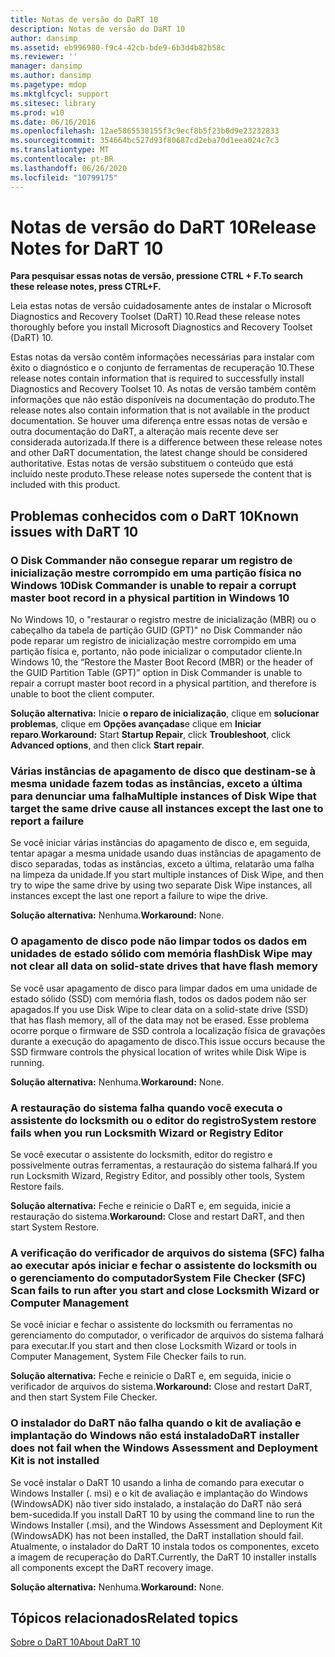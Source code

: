 ```yaml
---
title: Notas de versão do DaRT 10
description: Notas de versão do DaRT 10
author: dansimp
ms.assetid: eb996980-f9c4-42cb-bde9-6b3d4b82b58c
ms.reviewer: ''
manager: dansimp
ms.author: dansimp
ms.pagetype: mdop
ms.mktglfcycl: support
ms.sitesec: library
ms.prod: w10
ms.date: 06/16/2016
ms.openlocfilehash: 12ae5865538155f3c9ecf8b5f23b0d9e23232833
ms.sourcegitcommit: 354664bc527d93f80687cd2eba70d1eea024c7c3
ms.translationtype: MT
ms.contentlocale: pt-BR
ms.lasthandoff: 06/26/2020
ms.locfileid: "10799175"
---
```

# <span data-ttu-id="f5652-103">Notas de versão do DaRT 10</span><span class="sxs-lookup"><span data-stu-id="f5652-103">Release Notes for DaRT 10</span></span>


**<span data-ttu-id="f5652-104">Para pesquisar essas notas de versão, pressione CTRL + F.</span><span class="sxs-lookup"><span data-stu-id="f5652-104">To search these release notes, press CTRL+F.</span></span>**

<span data-ttu-id="f5652-105">Leia estas notas de versão cuidadosamente antes de instalar o Microsoft Diagnostics and Recovery Toolset (DaRT) 10.</span><span class="sxs-lookup"><span data-stu-id="f5652-105">Read these release notes thoroughly before you install Microsoft Diagnostics and Recovery Toolset (DaRT) 10.</span></span>

<span data-ttu-id="f5652-106">Estas notas da versão contêm informações necessárias para instalar com êxito o diagnóstico e o conjunto de ferramentas de recuperação 10.</span><span class="sxs-lookup"><span data-stu-id="f5652-106">These release notes contain information that is required to successfully install Diagnostics and Recovery Toolset 10.</span></span> <span data-ttu-id="f5652-107">As notas de versão também contêm informações que não estão disponíveis na documentação do produto.</span><span class="sxs-lookup"><span data-stu-id="f5652-107">The release notes also contain information that is not available in the product documentation.</span></span> <span data-ttu-id="f5652-108">Se houver uma diferença entre essas notas de versão e outra documentação do DaRT, a alteração mais recente deve ser considerada autorizada.</span><span class="sxs-lookup"><span data-stu-id="f5652-108">If there is a difference between these release notes and other DaRT documentation, the latest change should be considered authoritative.</span></span> <span data-ttu-id="f5652-109">Estas notas de versão substituem o conteúdo que está incluído neste produto.</span><span class="sxs-lookup"><span data-stu-id="f5652-109">These release notes supersede the content that is included with this product.</span></span>

## <span data-ttu-id="f5652-110">Problemas conhecidos com o DaRT 10</span><span class="sxs-lookup"><span data-stu-id="f5652-110">Known issues with DaRT 10</span></span>


### <span data-ttu-id="f5652-111">O Disk Commander não consegue reparar um registro de inicialização mestre corrompido em uma partição física no Windows 10</span><span class="sxs-lookup"><span data-stu-id="f5652-111">Disk Commander is unable to repair a corrupt master boot record in a physical partition in Windows 10</span></span>

<span data-ttu-id="f5652-112">No Windows 10, o "restaurar o registro mestre de inicialização (MBR) ou o cabeçalho da tabela de partição GUID (GPT)" no Disk Commander não pode reparar um registro de inicialização mestre corrompido em uma partição física e, portanto, não pode inicializar o computador cliente.</span><span class="sxs-lookup"><span data-stu-id="f5652-112">In Windows 10, the “Restore the Master Boot Record (MBR) or the header of the GUID Partition Table (GPT)” option in Disk Commander is unable to repair a corrupt master boot record in a physical partition, and therefore is unable to boot the client computer.</span></span>

<span data-ttu-id="f5652-113">**Solução alternativa:** Inicie **o reparo de inicialização**, clique em **solucionar problemas**, clique em **Opções avançadas**e clique em **Iniciar reparo**.</span><span class="sxs-lookup"><span data-stu-id="f5652-113">**Workaround:** Start **Startup Repair**, click **Troubleshoot**, click **Advanced options**, and then click **Start repair**.</span></span>

### <span data-ttu-id="f5652-114">Várias instâncias de apagamento de disco que destinam-se à mesma unidade fazem todas as instâncias, exceto a última para denunciar uma falha</span><span class="sxs-lookup"><span data-stu-id="f5652-114">Multiple instances of Disk Wipe that target the same drive cause all instances except the last one to report a failure</span></span>

<span data-ttu-id="f5652-115">Se você iniciar várias instâncias do apagamento de disco e, em seguida, tentar apagar a mesma unidade usando duas instâncias de apagamento de disco separadas, todas as instâncias, exceto a última, relatarão uma falha na limpeza da unidade.</span><span class="sxs-lookup"><span data-stu-id="f5652-115">If you start multiple instances of Disk Wipe, and then try to wipe the same drive by using two separate Disk Wipe instances, all instances except the last one report a failure to wipe the drive.</span></span>

<span data-ttu-id="f5652-116">**Solução alternativa:** Nenhuma.</span><span class="sxs-lookup"><span data-stu-id="f5652-116">**Workaround:** None.</span></span>

### <span data-ttu-id="f5652-117">O apagamento de disco pode não limpar todos os dados em unidades de estado sólido com memória flash</span><span class="sxs-lookup"><span data-stu-id="f5652-117">Disk Wipe may not clear all data on solid-state drives that have flash memory</span></span>

<span data-ttu-id="f5652-118">Se você usar apagamento de disco para limpar dados em uma unidade de estado sólido (SSD) com memória flash, todos os dados podem não ser apagados.</span><span class="sxs-lookup"><span data-stu-id="f5652-118">If you use Disk Wipe to clear data on a solid-state drive (SSD) that has flash memory, all of the data may not be erased.</span></span> <span data-ttu-id="f5652-119">Esse problema ocorre porque o firmware de SSD controla a localização física de gravações durante a execução do apagamento de disco.</span><span class="sxs-lookup"><span data-stu-id="f5652-119">This issue occurs because the SSD firmware controls the physical location of writes while Disk Wipe is running.</span></span>

<span data-ttu-id="f5652-120">**Solução alternativa:** Nenhuma.</span><span class="sxs-lookup"><span data-stu-id="f5652-120">**Workaround:** None.</span></span>

### <span data-ttu-id="f5652-121">A restauração do sistema falha quando você executa o assistente do locksmith ou o editor do registro</span><span class="sxs-lookup"><span data-stu-id="f5652-121">System restore fails when you run Locksmith Wizard or Registry Editor</span></span>

<span data-ttu-id="f5652-122">Se você executar o assistente do locksmith, editor do registro e possivelmente outras ferramentas, a restauração do sistema falhará.</span><span class="sxs-lookup"><span data-stu-id="f5652-122">If you run Locksmith Wizard, Registry Editor, and possibly other tools, System Restore fails.</span></span>

<span data-ttu-id="f5652-123">**Solução alternativa:** Feche e reinicie o DaRT e, em seguida, inicie a restauração do sistema.</span><span class="sxs-lookup"><span data-stu-id="f5652-123">**Workaround:** Close and restart DaRT, and then start System Restore.</span></span>

### <span data-ttu-id="f5652-124">A verificação do verificador de arquivos do sistema (SFC) falha ao executar após iniciar e fechar o assistente do locksmith ou o gerenciamento do computador</span><span class="sxs-lookup"><span data-stu-id="f5652-124">System File Checker (SFC) Scan fails to run after you start and close Locksmith Wizard or Computer Management</span></span>

<span data-ttu-id="f5652-125">Se você iniciar e fechar o assistente do locksmith ou ferramentas no gerenciamento do computador, o verificador de arquivos do sistema falhará para executar.</span><span class="sxs-lookup"><span data-stu-id="f5652-125">If you start and then close Locksmith Wizard or tools in Computer Management, System File Checker fails to run.</span></span>

<span data-ttu-id="f5652-126">**Solução alternativa:** Feche e reinicie o DaRT e, em seguida, inicie o verificador de arquivos do sistema.</span><span class="sxs-lookup"><span data-stu-id="f5652-126">**Workaround:** Close and restart DaRT, and then start System File Checker.</span></span>

### <a href="" id="-------------dart-installer-does-not-fail-when-the-windows-assessment-and-deployment-kit-is-not-installed"></a> <span data-ttu-id="f5652-127">O instalador do DaRT não falha quando o kit de avaliação e implantação do Windows não está instalado</span><span class="sxs-lookup"><span data-stu-id="f5652-127">DaRT installer does not fail when the Windows Assessment and Deployment Kit is not installed</span></span>

<span data-ttu-id="f5652-128">Se você instalar o DaRT 10 usando a linha de comando para executar o Windows Installer (. msi) e o kit de avaliação e implantação do Windows (WindowsADK) não tiver sido instalado, a instalação do DaRT não será bem-sucedida.</span><span class="sxs-lookup"><span data-stu-id="f5652-128">If you install DaRT 10 by using the command line to run the Windows Installer (.msi), and the Windows Assessment and Deployment Kit (WindowsADK) has not been installed, the DaRT installation should fail.</span></span> <span data-ttu-id="f5652-129">Atualmente, o instalador do DaRT 10 instala todos os componentes, exceto a imagem de recuperação do DaRT.</span><span class="sxs-lookup"><span data-stu-id="f5652-129">Currently, the DaRT 10 installer installs all components except the DaRT recovery image.</span></span>

<span data-ttu-id="f5652-130">**Solução alternativa:** Nenhuma.</span><span class="sxs-lookup"><span data-stu-id="f5652-130">**Workaround:** None.</span></span>

## <span data-ttu-id="f5652-131">Tópicos relacionados</span><span class="sxs-lookup"><span data-stu-id="f5652-131">Related topics</span></span>


[<span data-ttu-id="f5652-132">Sobre o DaRT 10</span><span class="sxs-lookup"><span data-stu-id="f5652-132">About DaRT 10</span></span>](about-dart-10.md)

 

 





